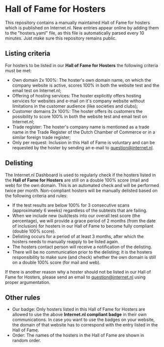# Hall of Fame for Hosters
This repository contains a manually maintained Hall of Fame for hosters which is published on Internet.nl.
New entries appear online by adding them to the "hosters.yaml" file, as this file is automatically parsed every 10 minutes. Just make sure this repository remains public. 

## Listing criteria
For hosters to be listed in our **Hall of Fame for Hosters** the following criteria must be met:
* Own domain 2x 100%: The hoster's own domain name, on which the company website is active, scores 100% in both the website test and the email test on Internet.nl;
* Offering of hosting services: The hoster explicitly offers hosting services for websites and e-mail on it's company website without limitations in the customer audience (like societies and clubs);
* Customer domains 2x 100%: The hoster  offers its customers the possibility to score 100% in both the website test and email test on Internet.nl;
* Trade register: The hoster's company name is mentioned as a trade name in the Trade Register of the Dutch Chamber of Commerce or in a similar foreign trade register;
* Only per request: Inclusion in this Hall of Fame is voluntary and can be requested by the hoster by sending an e-mail to question@internet.nl.

## Delisting 
The Internet.nl Dashboard is used to regularly check if the hosters listed in the **Hall of Fame for Hosters** are still on a double 100% score (mail and web) for the own domain. This is an automated check and will be performed twice per month. Non-compliant hosters will be manually delisted based on the following criteria and rules:
* If the test results are below 100% for 3 consecutive scans (approximately 6 weeks) regardless of the subtests that are failing.
* When we include new (sub)tests into our overall test score (the percentage), we will provide a grace period of 2 months (from the date of inclusion) for hosters in our Hall of Fame to become fully compliant (double 100% score).
* Delisting occurs for a period of at least 3 months, after which the hosters needs to manually reapply to be listed again.
* The hosters contact person will receive a notification of the delisting.
* There will be no communication prior to the delisting; it is the hosters responsibility to make sure (and check) whether the own domain is still on a double 100% score (for mail and web).

If there is another reason why a hoster should not be listed in our Hall of Fame for Hosters, please send an email to question@internet.nl using proper argumentation.

## Other rules
* Our badge: Only hosters listed in this Hall of Fame for Hosters are allowed to use the above **Internet.nl compliant badge** in their own communications. In case you want to use the badges on your website, the domain of that website has to correspond with the entry listed in the Hall of Fame. 
* Order: The names of the hosters in the Hall of Fame are shown in random order.
